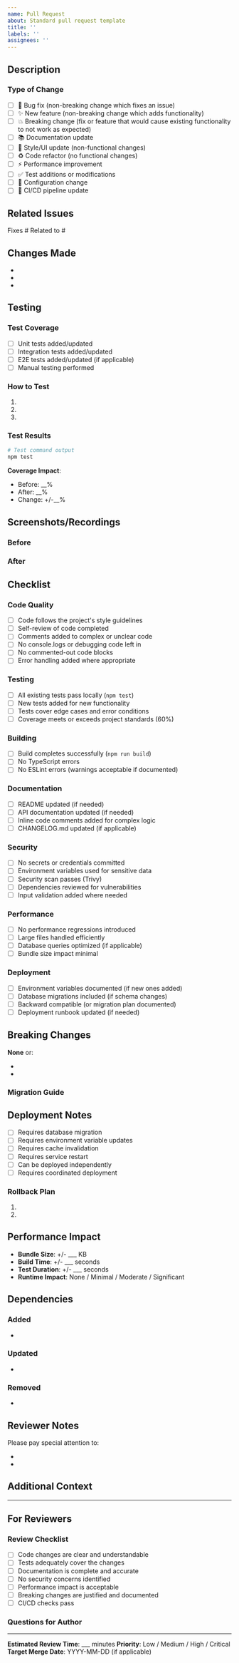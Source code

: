 ```yaml
---
name: Pull Request
about: Standard pull request template
title: ''
labels: ''
assignees: ''
---
```


## Description

<!-- Provide a clear and concise description of the changes -->

### Type of Change

- [ ] 🐛 Bug fix (non-breaking change which fixes an issue)
- [ ] ✨ New feature (non-breaking change which adds functionality)
- [ ] 💥 Breaking change (fix or feature that would cause existing functionality to not work as expected)
- [ ] 📚 Documentation update
- [ ] 🎨 Style/UI update (non-functional changes)
- [ ] ♻️ Code refactor (no functional changes)
- [ ] ⚡️ Performance improvement
- [ ] ✅ Test additions or modifications
- [ ] 🔧 Configuration change
- [ ] 🚀 CI/CD pipeline update

## Related Issues

<!-- Link to related issues (e.g., Fixes #123, Closes #456, Related to #789) -->

Fixes #
Related to #

## Changes Made

<!-- List the specific changes made in this PR -->

- 
- 
- 

## Testing

### Test Coverage

- [ ] Unit tests added/updated
- [ ] Integration tests added/updated
- [ ] E2E tests added/updated (if applicable)
- [ ] Manual testing performed

### How to Test

<!-- Describe how reviewers can test these changes -->

1. 
2. 
3. 

### Test Results

<!-- Paste test output or screenshots -->

```bash
# Test command output
npm test
```

**Coverage Impact**: 
- Before: __%
- After: __%
- Change: +/-__%

## Screenshots/Recordings

<!-- If applicable, add screenshots or screen recordings to demonstrate changes -->

### Before

<!-- Screenshot/recording of the old behavior -->

### After

<!-- Screenshot/recording of the new behavior -->

## Checklist

### Code Quality

- [ ] Code follows the project's style guidelines
- [ ] Self-review of code completed
- [ ] Comments added to complex or unclear code
- [ ] No console.logs or debugging code left in
- [ ] No commented-out code blocks
- [ ] Error handling added where appropriate

### Testing

- [ ] All existing tests pass locally (`npm test`)
- [ ] New tests added for new functionality
- [ ] Tests cover edge cases and error conditions
- [ ] Coverage meets or exceeds project standards (60%)

### Building

- [ ] Build completes successfully (`npm run build`)
- [ ] No TypeScript errors
- [ ] No ESLint errors (warnings acceptable if documented)

### Documentation

- [ ] README updated (if needed)
- [ ] API documentation updated (if needed)
- [ ] Inline code comments added for complex logic
- [ ] CHANGELOG.md updated (if applicable)

### Security

- [ ] No secrets or credentials committed
- [ ] Environment variables used for sensitive data
- [ ] Security scan passes (Trivy)
- [ ] Dependencies reviewed for vulnerabilities
- [ ] Input validation added where needed

### Performance

- [ ] No performance regressions introduced
- [ ] Large files handled efficiently
- [ ] Database queries optimized (if applicable)
- [ ] Bundle size impact minimal

### Deployment

- [ ] Environment variables documented (if new ones added)
- [ ] Database migrations included (if schema changes)
- [ ] Backward compatible (or migration plan documented)
- [ ] Deployment runbook updated (if needed)

## Breaking Changes

<!-- If this PR includes breaking changes, describe them here -->

**None** or:

- 
- 

### Migration Guide

<!-- If breaking changes exist, provide migration instructions -->

## Deployment Notes

<!-- Any special considerations for deployment -->

- [ ] Requires database migration
- [ ] Requires environment variable updates
- [ ] Requires cache invalidation
- [ ] Requires service restart
- [ ] Can be deployed independently
- [ ] Requires coordinated deployment

### Rollback Plan

<!-- How to rollback if this deployment causes issues -->

1. 
2. 

## Performance Impact

<!-- Describe any performance implications -->

- **Bundle Size**: +/- ___ KB
- **Build Time**: +/- ___ seconds
- **Test Duration**: +/- ___ seconds
- **Runtime Impact**: None / Minimal / Moderate / Significant

## Dependencies

<!-- List any new dependencies or version updates -->

### Added
- 

### Updated
- 

### Removed
- 

## Reviewer Notes

<!-- Any specific areas you want reviewers to focus on -->

Please pay special attention to:

- 
- 

## Additional Context

<!-- Add any other context about the PR here -->

---

## For Reviewers

### Review Checklist

- [ ] Code changes are clear and understandable
- [ ] Tests adequately cover the changes
- [ ] Documentation is complete and accurate
- [ ] No security concerns identified
- [ ] Performance impact is acceptable
- [ ] Breaking changes are justified and documented
- [ ] CI/CD checks pass

### Questions for Author

<!-- Reviewers: Add any questions here -->

---

**Estimated Review Time**: ___ minutes
**Priority**: Low / Medium / High / Critical
**Target Merge Date**: YYYY-MM-DD (if applicable)
